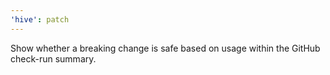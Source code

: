 ```yaml
---
'hive': patch
---
```


Show whether a breaking change is safe based on usage within the GitHub check-run summary.
